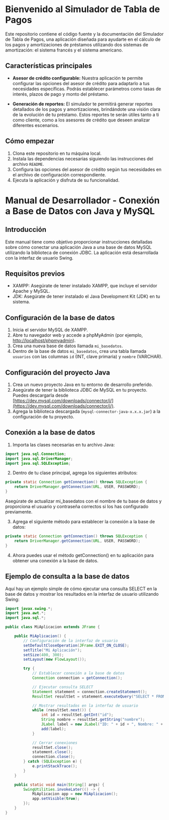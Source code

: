 # Bienvenido al Simulador de Tabla de Pagos

Este repositorio contiene el código fuente y la documentación del Simulador de Tabla de Pagos, una aplicación diseñada para ayudarte en el cálculo de los pagos y amortizaciones de préstamos utilizando dos sistemas de amortización: el sistema francés y el sistema americano.

## Características principales

- **Asesor de crédito configurable:** Nuestra aplicación te permite configurar las opciones del asesor de crédito para adaptarlo a tus necesidades específicas. Podrás establecer parámetros como tasas de interés, plazos de pago y monto del préstamo.

- **Generación de reportes:** El simulador te permitirá generar reportes detallados de los pagos y amortizaciones, brindándote una visión clara de la evolución de tu préstamo. Estos reportes te serán útiles tanto a ti como cliente, como a los asesores de crédito que deseen analizar diferentes escenarios.

## Cómo empezar

1. Clona este repositorio en tu máquina local.
2. Instala las dependencias necesarias siguiendo las instrucciones del archivo `README`.
3. Configura las opciones del asesor de crédito según tus necesidades en el archivo de configuración correspondiente.
4. Ejecuta la aplicación y disfruta de su funcionalidad.

# Manual de Desarrollador - Conexión a Base de Datos con Java y MySQL

## Introducción

Este manual tiene como objetivo proporcionar instrucciones detalladas sobre cómo conectar una aplicación Java a una base de datos MySQL utilizando la biblioteca de conexión JDBC. La aplicación está desarrollada con la interfaz de usuario Swing.

## Requisitos previos

- XAMPP: Asegúrate de tener instalado XAMPP, que incluye el servidor Apache y MySQL.
- JDK: Asegúrate de tener instalado el Java Development Kit (JDK) en tu sistema.

## Configuración de la base de datos

1. Inicia el servidor MySQL de XAMPP.
2. Abre tu navegador web y accede a phpMyAdmin (por ejemplo, [http://localhost/phpmyadmin](http://localhost/phpmyadmin)).
3. Crea una nueva base de datos llamada `mi_basedatos`.
4. Dentro de la base de datos `mi_basedatos`, crea una tabla llamada `usuarios` con las columnas `id` (INT, clave primaria) y `nombre` (VARCHAR).

## Configuración del proyecto Java

1. Crea un nuevo proyecto Java en tu entorno de desarrollo preferido.
2. Asegúrate de tener la biblioteca JDBC de MySQL en tu proyecto. Puedes descargarla desde [https://dev.mysql.com/downloads/connector/j/](https://dev.mysql.com/downloads/connector/j/).
3. Agrega la biblioteca descargada (`mysql-connector-java-x.x.x.jar`) a la configuración de tu proyecto.

## Conexión a la base de datos

1. Importa las clases necesarias en tu archivo Java:

```java
import java.sql.Connection;
import java.sql.DriverManager;
import java.sql.SQLException;
```

2. Dentro de tu clase principal, agrega los siguientes atributos:

```java
private static Connection getConnection() throws SQLException {
    return DriverManager.getConnection(URL, USER, PASSWORD);
}
```

Asegúrate de actualizar mi_basedatos con el nombre de tu base de datos y proporciona el usuario y contraseña correctos si los has configurado previamente.

3. Agrega el siguiente método para establecer la conexión a la base de datos:

```java
private static Connection getConnection() throws SQLException {
    return DriverManager.getConnection(URL, USER, PASSWORD);
}
```

4. Ahora puedes usar el método getConnection() en tu aplicación para obtener una conexión a la base de datos.

## Ejemplo de consulta a la base de datos

Aquí hay un ejemplo simple de cómo ejecutar una consulta SELECT en la base de datos y mostrar los resultados en la interfaz de usuario utilizando Swing:

```java
import javax.swing.*;
import java.awt.*;
import java.sql.*;

public class MiAplicacion extends JFrame {

    public MiAplicacion() {
        // Configuración de la interfaz de usuario
        setDefaultCloseOperation(JFrame.EXIT_ON_CLOSE);
        setTitle("Mi Aplicación");
        setSize(400, 300);
        setLayout(new FlowLayout());

        try {
            // Establecer conexión a la base de datos
            Connection connection = getConnection();

            // Ejecutar consulta SELECT
            Statement statement = connection.createStatement();
            ResultSet resultSet = statement.executeQuery("SELECT * FROM usuarios");

            // Mostrar resultados en la interfaz de usuario
            while (resultSet.next()) {
                int id = resultSet.getInt("id");
                String nombre = resultSet.getString("nombre");
                JLabel label = new JLabel("ID: " + id + ", Nombre: " + nombre);
                add(label);
            }

            // Cerrar conexiones
            resultSet.close();
            statement.close();
            connection.close();
        } catch (SQLException e) {
            e.printStackTrace();
        }
    }

    public static void main(String[] args) {
        SwingUtilities.invokeLater(() -> {
            MiAplicacion app = new MiAplicacion();
            app.setVisible(true);
        });
    }
}
```
